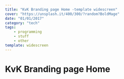 ```yaml
---
title: "KvK Branding page Home -template widescreen"
cover: "https://unsplash.it/400/300/?random?BoldMage"
date: "01/01/2017"
category: "tech"
tags:
    - programming
    - stuff
    - other
template: widescreen
---
```


# KvK Branding page Home
